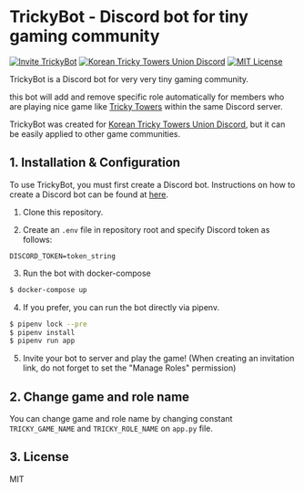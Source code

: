 TrickyBot - Discord bot for tiny gaming community
===================

[![Invite TrickyBot](https://img.shields.io/static/v1.svg?label=Discord&message=Invite%20TrickyBot&color=7289da&style=flat&logo=discord)](https://discordapp.com/api/oauth2/authorize?client_id=567644412356853770&permissions=268561408&scope=bot)
[![Korean Tricky Towers Union Discord](https://img.shields.io/static/v1.svg?label=Discord&message=Korean%20Tricky%20Towers%20Union&color=7289da&style=flat&logo=discord)](http://bit.ly/kttu-discord)
[![MIT License](https://img.shields.io/badge/License-MIT-yellow.svg)](https://github.com/yf-dev/trickybot/blob/master/LICENSE)

TrickyBot is a Discord bot for very very tiny gaming community.

this bot will add and remove specific role automatically for members who are playing nice game like [Tricky Towers](http://www.trickytowers.com/) within the same Discord server.

TrickyBot was created for [Korean Tricky Towers Union Discord](http://bit.ly/kttu-discord), but it can be easily applied to other game communities.

## 1. Installation & Configuration

To use TrickyBot, you must first create a Discord bot.
Instructions on how to create a Discord bot can be found at [here](https://discordpy.readthedocs.io/en/latest/discord.html).

1. Clone this repository.

2. Create an `.env` file in repository root and specify Discord token as follows:

```
DISCORD_TOKEN=token_string
```

3. Run the bot with docker-compose

```bash
$ docker-compose up
```

4. If you prefer, you can run the bot directly via pipenv.

```bash
$ pipenv lock --pre
$ pipenv install
$ pipenv run app
```

5. Invite your bot to server and play the game! (When creating an invitation link, do not forget to set the "Manage Roles" permission)

## 2. Change game and role name

You can change game and role name by changing constant `TRICKY_GAME_NAME` and `TRICKY_ROLE_NAME` on `app.py` file.


## 3. License

MIT
